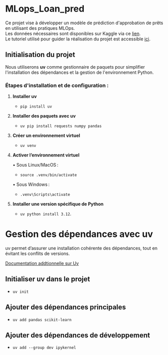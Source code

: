# MLops_Loan_pred

Ce projet vise à développer un modèle de prédiction d'approbation de prêts en utilisant des pratiques MLOps.  
Les données nécessaires sont disponibles sur Kaggle via ce [lien](https://www.kaggle.com/datasets/laotse/credit-risk-dataset).  
Le tutoriel utilisé pour guider la réalisation du projet est accessible [ici](https://mlops-coding-course.fmind.dev/index.html).

## Initialisation du projet

Nous utiliserons **uv** comme gestionnaire de paquets pour simplifier l'installation des dépendances et la gestion de l'environnement Python.

### Étapes d'installation et de configuration :

1. **Installer uv**  
    - `pip install uv`
  
2. **Installer des paquets avec uv**  
    - `uv pip install requests numpy pandas`   

3. **Créer un environnement virtuel**  
    - `uv venv`  

4. **Activer l’environnement virtuel**

    • Sous Linux/MacOS :
    - `source .venv/bin/activate`  
    
    • Sous Windows :
      - `.venv\Scripts\activate`

5. **Installer une version spécifique de Python**
     - `uv python install 3.12`. 

# Gestion des dépendances avec uv

uv permet d’assurer une installation cohérente des dépendances, tout en évitant les conflits de versions.

[Documentation addtionnelle sur Uv ](https://astral.sh/blog/uv-unified-python-packaging) 

## Initialiser uv dans le projet
  - `uv init`

## Ajouter des dépendances principales
  - `uv add pandas scikit-learn`

## Ajouter des dépendances de développement
- `uv add --group dev ipykernel`
